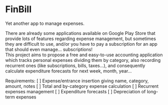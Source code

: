 # FinBill
Yet another app to manage expenses.

There are already some applications available on Google Play Store that provide lots of features regarding expense management, but sometimes they are difficult to use, and/or you have to pay a subscription for an app that should even manage... subscriptions!  
This project aims to propose a free and easy-to-use accounting application which tracks personal expenses dividing them by category, also recording recurrent ones (like subscriptions, bills, taxes…), and consequently calculate expenditure forecasts for next week, month, year...
  
Requirements:
[ ] Expense/entrance insertion giving name, category, amount, notes
[ ] Total and by-category expense calculation
[ ] Recurrent expenses management
[ ] Expenditure forecasts
[ ] Depreciation of long-term expenses